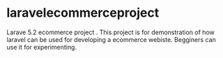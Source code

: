 # laravelecommerceproject
Larave 5.2 ecommerce project .
This project is for demonstration of how laravel can be used for developing a ecommerce webiste.
Begginers can use it for experimenting.  


